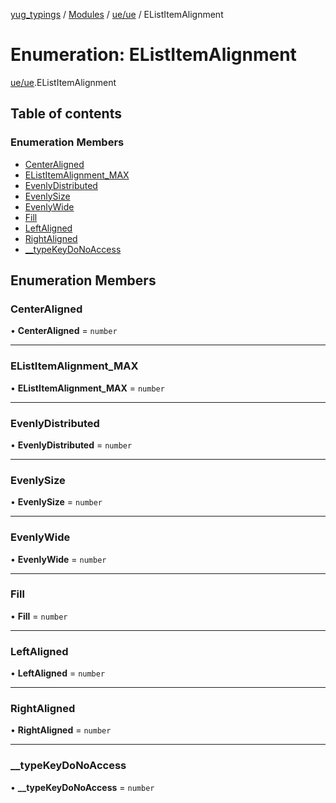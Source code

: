 [yug_typings](../README.md) / [Modules](../modules.md) / [ue/ue](../modules/ue_ue.md) / EListItemAlignment

# Enumeration: EListItemAlignment

[ue/ue](../modules/ue_ue.md).EListItemAlignment

## Table of contents

### Enumeration Members

- [CenterAligned](ue_ue.EListItemAlignment.md#centeraligned)
- [EListItemAlignment\_MAX](ue_ue.EListItemAlignment.md#elistitemalignment_max)
- [EvenlyDistributed](ue_ue.EListItemAlignment.md#evenlydistributed)
- [EvenlySize](ue_ue.EListItemAlignment.md#evenlysize)
- [EvenlyWide](ue_ue.EListItemAlignment.md#evenlywide)
- [Fill](ue_ue.EListItemAlignment.md#fill)
- [LeftAligned](ue_ue.EListItemAlignment.md#leftaligned)
- [RightAligned](ue_ue.EListItemAlignment.md#rightaligned)
- [\_\_typeKeyDoNoAccess](ue_ue.EListItemAlignment.md#__typekeydonoaccess)

## Enumeration Members

### CenterAligned

• **CenterAligned** = `number`

___

### EListItemAlignment\_MAX

• **EListItemAlignment\_MAX** = `number`

___

### EvenlyDistributed

• **EvenlyDistributed** = `number`

___

### EvenlySize

• **EvenlySize** = `number`

___

### EvenlyWide

• **EvenlyWide** = `number`

___

### Fill

• **Fill** = `number`

___

### LeftAligned

• **LeftAligned** = `number`

___

### RightAligned

• **RightAligned** = `number`

___

### \_\_typeKeyDoNoAccess

• **\_\_typeKeyDoNoAccess** = `number`
